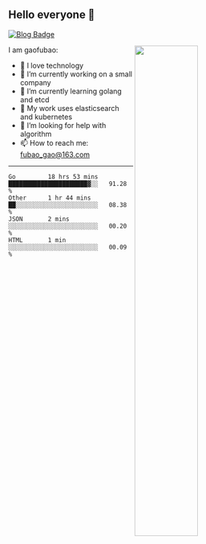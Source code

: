 ## Hello everyone 👋

[![Blog Badge](https://img.shields.io/badge/blog-60k+%20pageview-brightgreen)](https://www.jianshu.com/u/d777ec56a358)

<img align="right" width="50%" src="https://github-readme-stats.vercel.app/api?username=gaofubao&theme=onedark">

I am gaofubao:

- 🔭 I love technology
- 🌱 I’m currently working on a small company
- 👯 I’m currently learning golang and etcd
- 💬 My work uses elasticsearch and kubernetes
- 🤔 I’m looking for help with algorithm
- 📫 How to reach me: fubao_gao@163.com

---


<!--START_SECTION:waka-->
```text
Go         18 hrs 53 mins  ██████████████████████▓░░   91.28 % 
Other      1 hr 44 mins    ██░░░░░░░░░░░░░░░░░░░░░░░   08.38 % 
JSON       2 mins          ░░░░░░░░░░░░░░░░░░░░░░░░░   00.20 % 
HTML       1 min           ░░░░░░░░░░░░░░░░░░░░░░░░░   00.09 % 
```
<!--END_SECTION:waka-->
